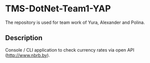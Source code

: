 # TMS-DotNet-Team1-YAP

The repository is used for team work of Yura, Alexander and Polina.

## Description
Console / CLI application to check currency rates via open API (http://www.nbrb.by).
